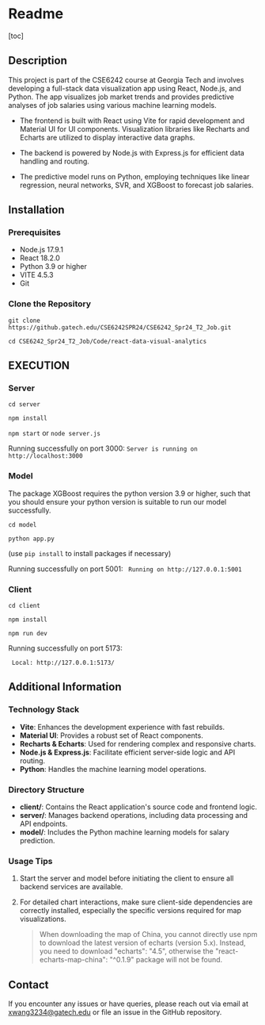 # Readme

[toc]

## Description

This project is part of the CSE6242 course at Georgia Tech and involves developing a full-stack data visualization app using React, Node.js, and Python. The app visualizes job market trends and provides predictive analyses of job salaries using various machine learning models.

- The frontend is built with React using Vite for rapid development and Material UI for UI components. Visualization libraries like Recharts and Echarts are utilized to display interactive data graphs.

- The backend is powered by Node.js with Express.js for efficient data handling and routing.
- The predictive model runs on Python, employing techniques like linear regression, neural networks, SVR, and XGBoost to forecast job salaries.

## Installation

### Prerequisites

- Node.js 17.9.1
- React 18.2.0
- Python 3.9 or higher
- VITE 4.5.3
- Git

### Clone the Repository

`git clone https://github.gatech.edu/CSE6242SPR24/CSE6242_Spr24_T2_Job.git`

`cd CSE6242_Spr24_T2_Job/Code/react-data-visual-analytics`

## EXECUTlON

### Server

`cd server`

`npm install`

`npm start` or `node server.js`

Running successfully on port 3000:
`Server is running on http://localhost:3000`

### Model

The package XGBoost requires the python version 3.9 or higher, such that you should ensure your python version is suitable to run our model successfully.

`cd model`

`python app.py`

(use `pip install` to install packages if necessary)

Running successfully on port 5001:
` Running on http://127.0.0.1:5001`

### Client

`cd client`

`npm install`

`npm run dev`

Running successfully on port 5173:

` Local: http://127.0.0.1:5173/`

## Additional Information

### Technology Stack

- **Vite**: Enhances the development experience with fast rebuilds.
- **Material UI**: Provides a robust set of React components.
- **Recharts & Echarts**: Used for rendering complex and responsive charts.
- **Node.js & Express.js**: Facilitate efficient server-side logic and API routing.
- **Python**: Handles the machine learning model operations.

### Directory Structure

- **client/**: Contains the React application's source code and frontend logic.
- **server/**: Manages backend operations, including data processing and API endpoints.
- **model/**: Includes the Python machine learning models for salary prediction.

### Usage Tips

1. Start the server and model before initiating the client to ensure all backend services are available.

2. For detailed chart interactions, make sure client-side dependencies are correctly installed, especially the specific versions required for map visualizations.

   > When downloading the map of China, you cannot directly use npm to download the latest version of echarts (version 5.x). Instead, you need to download "echarts": "4.5", otherwise the "react-echarts-map-china": "^0.1.9" package will not be found.

## Contact

If you encounter any issues or have queries, please reach out via email at xwang3234@gatech.edu or file an issue in the GitHub repository.
